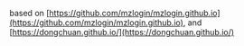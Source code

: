 based on [https://github.com/mzlogin/mzlogin.github.io](https://github.com/mzlogin/mzlogin.github.io), and [https://dongchuan.github.io/](https://dongchuan.github.io/)
